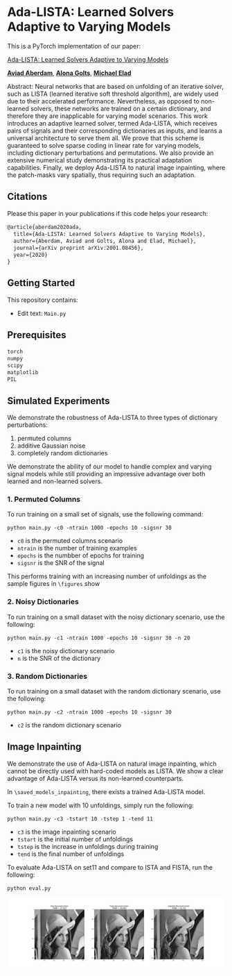 # Ada-LISTA: Learned Solvers Adaptive to Varying Models

This is a PyTorch implementation of our paper:

[Ada-LISTA: Learned Solvers Adaptive to Varying Models](https://arxiv.org/abs/2001.08456)

[**Aviad Aberdam**](https://sites.google.com/view/aviad-aberdam), [**Alona Golts**](https://il.linkedin.com/in/alona-golts-812b83b5), [**Michael Elad**](https://elad.cs.technion.ac.il/)

Abstract: Neural networks that are based on unfolding of an iterative solver, such as LISTA (learned iterative soft threshold algorithm), are widely used due to their accelerated performance. Nevertheless, as opposed to non-learned solvers, these networks are trained on a certain dictionary, and therefore they are inapplicable for varying model scenarios. This work introduces an adaptive learned solver, termed Ada-LISTA, which receives pairs of signals and their corresponding dictionaries as inputs, and learns a universal architecture to serve them all. We prove that this scheme is guaranteed to solve sparse coding in linear rate for varying models, including dictionary perturbations and permutations. We also provide an extensive numerical study demonstrating its practical adaptation capabilities. Finally, we deploy Ada-LISTA to natural image inpainting, where the patch-masks vary spatially, thus requiring such an adaptation.

## Citations

Please this paper in your publications if this code helps your research:

```
@article{aberdam2020ada,
  title={Ada-LISTA: Learned Solvers Adaptive to Varying Models},
  author={Aberdam, Aviad and Golts, Alona and Elad, Michael},
  journal={arXiv preprint arXiv:2001.08456},
  year={2020}
}
```

## Getting Started

This repository contains: 

- Edit text: `Main.py`

## Prerequisites

```
torch
numpy
scipy
matplotlib
PIL
```

## Simulated Experiments
We demonstrate the robustness of Ada-LISTA to three types of dictionary perturbations:
1. permuted columns
2. additive Gaussian noise
3. completely random dictionaries

We demonstrate the ability of our model to handle complex and varying signal models while still providing an impressive advantage over both learned and non-learned solvers.

### 1. Permuted Columns
To run training on a small set of signals, use the following command:
```
python main.py -c0 -ntrain 1000 -epochs 10 -sigsnr 30
```
- `c0` is the permuted columns scenario
- `ntrain` is the number of training examples
- `epochs` is the numbber of epochs for training
- `sigsnr` is the SNR of the signal

This performs training with an increasing number of unfoldings as the sample figures in `\figures` show

### 2. Noisy Dictionaries
To run training on a small dataset with the noisy dictionary scenario, use the following:
```
python main.py -c1 -ntrain 1000 -epochs 10 -sigsnr 30 -n 20
```
- `c1` is the noisy dictionary scenario
- `n` is the SNR of the dictionary

### 3. Random Dictionaries
To run training on a small dataset with the random dictionary scenario, use the following:
```
python main.py -c2 -ntrain 1000 -epochs 10 -sigsnr 30
```
- `c2` is the random dictionary scenario

## Image Inpainting
We demonstrate the use of Ada-LISTA on natural image inpainting, which cannot be directly used with hard-coded models as LISTA. We show a clear advantage of Ada-LISTA versus its non-learned counterparts.

In `\saved_models_inpainting`, there exists a trained Ada-LISTA model. 

To train a new model with 10 unfoldings, simply run the following:
```
python main.py -c3 -tstart 10 -tstep 1 -tend 11
```

- `c3` is the image inpainting scenario
- `tstart` is the initial number of unfoldings
- `tstep` is the increase in unfoldings during training
- `tend` is the final number of unfoldings

To evaluate Ada-LISTA on set11 and compare to ISTA and FISTA, run the following:
```
python eval.py
```

![Inpainting Result](figures/inpainting/Lena_ratio_0.5_T_20_lambd_0.1.png)
